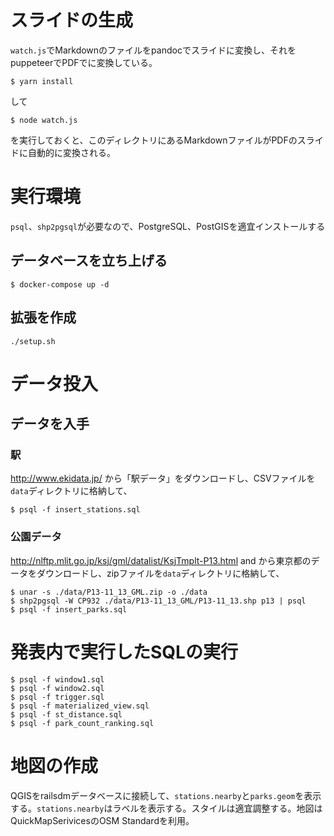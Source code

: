 # スライドの生成

`watch.js`でMarkdownのファイルをpandocでスライドに変換し、それをpuppeteerでPDFでに変換している。

```
$ yarn install
```

して

```
$ node watch.js
```

を実行しておくと、このディレクトリにあるMarkdownファイルがPDFのスライドに自動的に変換される。

# 実行環境

`psql`、`shp2pgsql`が必要なので、PostgreSQL、PostGISを適宜インストールする

## データベースを立ち上げる

```
$ docker-compose up -d
```

## 拡張を作成

```
./setup.sh
```

# データ投入

## データを入手

### 駅

http://www.ekidata.jp/ から「駅データ」をダウンロードし、CSVファイルを`data`ディレクトリに格納して、

```
$ psql -f insert_stations.sql

```

### 公園データ

http://nlftp.mlit.go.jp/ksj/gml/datalist/KsjTmplt-P13.html and から東京都のデータをダウンロードし、zipファイルを`data`ディレクトリに格納して、

```
$ unar -s ./data/P13-11_13_GML.zip -o ./data
$ shp2pgsql -W CP932 ./data/P13-11_13_GML/P13-11_13.shp p13 | psql
$ psql -f insert_parks.sql
```

# 発表内で実行したSQLの実行

```
$ psql -f window1.sql
$ psql -f window2.sql
$ psql -f trigger.sql
$ psql -f materialized_view.sql
$ psql -f st_distance.sql
$ psql -f park_count_ranking.sql
```

# 地図の作成

QGISをrailsdmデータベースに接続して、`stations.nearby`と`parks.geom`を表示する。`stations.nearby`はラベルを表示する。スタイルは適宜調整する。地図はQuickMapSerivicesのOSM Standardを利用。
